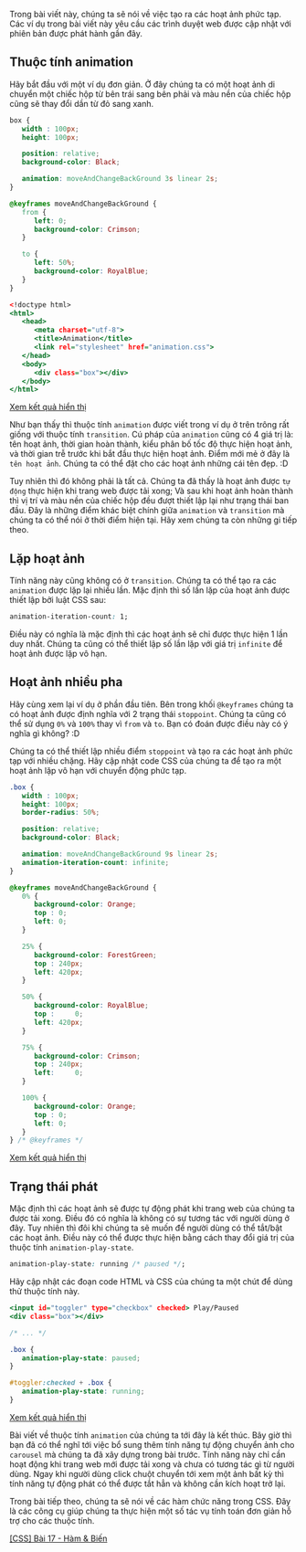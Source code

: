 Trong bài viết này, chúng ta sẽ nói về việc tạo ra các hoạt ảnh phức tạp. Các ví dụ trong bài viết này yêu cầu các trình duyệt web được cập nhật với phiên bản được phát hành gần đây.

## Thuộc tính animation

Hãy bắt đầu với một ví dụ đơn giản. Ở đây chúng ta có một hoạt ảnh di chuyển một chiếc hộp từ bên trái sang bên phải và màu nền của chiếc hộp cũng sẽ thay đổi dần từ đỏ sang xanh.

```animation.css
box {
   width : 100px;
   height: 100px;

   position: relative;
   background-color: Black;

   animation: moveAndChangeBackGround 3s linear 2s;
}

@keyframes moveAndChangeBackGround {
   from {
      left: 0;
      background-color: Crimson;
   }

   to {
      left: 50%;
      background-color: RoyalBlue;
   }
}
```

```animation.html
<!doctype html>
<html>
   <head>
      <meta charset="utf-8">
      <title>Animation</title>
      <link rel="stylesheet" href="animation.css">
   </head>
   <body>
      <div class="box"></div>
   </body>
</html>
```

[Xem kết quả hiển thị](https://codepen.io/semiarthanoi/full/ZEvGrjK)

Như bạn thấy thì thuộc tính `animation` được viết trong ví dụ ở trên trông rất giống với thuộc tính `transition`. Cú pháp của `animation` cũng có 4 giá trị là: tên hoạt ảnh, thời gian hoàn thành, kiểu phân bố tốc độ thực hiện hoạt ảnh, và thời gian trễ trước khi bắt đầu thực hiện hoạt ảnh. Điểm mới mẻ ở đây là `tên hoạt ảnh`. Chúng ta có thể đặt cho các hoạt ảnh những cái tên đẹp. :D

Tuy nhiên thì đó không phải là tất cả. Chúng ta đã thấy là hoạt ảnh được `tự động` thực hiện khi trang web được tải xong; Và sau khi hoạt ảnh hoàn thành thì vị trí và màu nền của chiếc hộp đều đượt thiết lập lại như trạng thái ban đầu. Đây là những điểm khác biệt chính giữa `animation` và `transition` mà chúng ta có thể nói ở thời điểm hiện tại. Hãy xem chúng ta còn những gi tiếp theo.

## Lặp hoạt ảnh

Tính năng này cũng không có ở `transition`. Chúng ta có thể tạo ra các `animation` được lặp lại nhiều lần. Mặc định thì số lần lặp của hoạt ảnh được thiết lập bởi luật CSS sau:

```css
animation-iteration-count: 1;
```

Điều này có nghĩa là mặc định thì các hoạt ảnh sẽ chỉ được thực hiện 1 lần duy nhất. Chúng ta cũng có thể thiết lập số lần lặp với giá trị `infinite` để hoạt ảnh được lặp vô hạn.

## Hoạt ảnh nhiều pha

Hãy cùng xem lại ví dụ ở phần đầu tiên. Bên trong khối `@keyframes` chúng ta có hoạt ảnh được định nghĩa với 2 trạng thái `stoppoint`. Chúng ta cũng có thể sử dụng `0%` và `100%` thay vì `from` và `to`. Bạn có đoán được điều này có ý nghĩa gì không? :D

Chúng ta có thể thiết lập nhiều điểm `stoppoint` và tạo ra các hoạt ảnh phức tạp với nhiều chặng. Hãy cập nhật code CSS của chúng ta để tạo ra một hoạt ảnh lặp vô hạn với chuyển động phức tạp.

```animation.css
.box {
   width : 100px;
   height: 100px;
   border-radius: 50%;

   position: relative;
   background-color: Black;

   animation: moveAndChangeBackGround 9s linear 2s;
   animation-iteration-count: infinite;
}

@keyframes moveAndChangeBackGround {
   0% {
      background-color: Orange;
      top : 0;
      left: 0;
   }

   25% {
      background-color: ForestGreen;
      top : 240px;
      left: 420px;
   }

   50% {
      background-color: RoyalBlue;
      top :     0;
      left: 420px;
   }

   75% {
      background-color: Crimson;
      top : 240px;
      left:     0;
   }

   100% {
      background-color: Orange;
      top : 0;
      left: 0;
   }
} /* @keyframes */
```

[Xem kết quả hiển thị](https://codepen.io/semiarthanoi/full/XWVbEzx)

## Trạng thái phát

Mặc định thì các hoạt ảnh sẽ được tự động phát khi trang web của chúng ta được tải xong. Điều đó có nghĩa là không có sự tương tác với người dùng ở đây. Tuy nhiên thì đôi khi chúng ta sẽ muốn để người dùng có thể tắt/bật các hoạt ảnh. Điều này có thể được thực hiện bằng cách thay đổi giá trị của thuộc tính `animation-play-state`.

```css
animation-play-state: running /* paused */;
```

Hãy cập nhật các đoạn code HTML và CSS của chúng ta một chút để dùng thử thuộc tính này.

```animation.html
<input id="toggler" type="checkbox" checked> Play/Paused
<div class="box"></div>
```

```animation.css
/* ... */

.box {
   animation-play-state: paused;
}

#toggler:checked + .box {
   animation-play-state: running;
}
```

[Xem kết quả hiển thị](https://codepen.io/semiarthanoi/full/rNpVdER)

Bài viết về thuộc tính `animation` của chúng ta tới đây là kết thúc. Bây giờ thì bạn đã có thể nghĩ tới việc bổ sung thêm tính năng tự động chuyển ảnh cho `carousel` mà chúng ta đã xây dựng trong bài trước. Tính năng này chỉ cần hoạt động khi trang web mới được tải xong và chưa có tương tác gì từ người dùng. Ngay khi người dùng click chuột chuyển tới xem một ảnh bất kỳ thì tính năng tự động phát có thể được tắt hẳn và không cần kích hoạt trở lại.

Trong bài tiếp theo, chúng ta sẽ nói về các hàm chức năng trong CSS. Đây là các công cụ giúp chúng ta thực hiện một số tác vụ tính toán đơn giản hỗ trợ cho các thuộc tính.

[[CSS] Bài 17 - Hàm & Biến](/article/view/0041/css-bài-17---hàm-&-biến)
